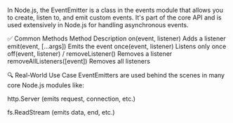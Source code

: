 In Node.js, the EventEmitter is a class in the events module that allows you to create, listen to, and emit custom events. It's part of the core API and is used extensively in Node.js for handling asynchronous events.

✅ Common Methods
Method	Description
on(event, listener)	Adds a listener
emit(event, [...args])	Emits the event
once(event, listener)	Listens only once
off(event, listener) / removeListener()	Removes a listener
removeAllListeners([event])	Removes all listeners

🔍 Real-World Use Case
EventEmitters are used behind the scenes in many core Node.js modules like:

http.Server (emits request, connection, etc.)

fs.ReadStream (emits data, end, etc.)

